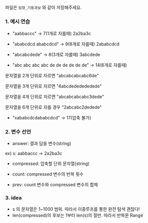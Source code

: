 ##
파일은 `임정_기둥과보` 와 같이 저장해주세요.


### 1. 예시 연습


- "aabbaccc"	 -> 7(1개로 자를때) 2a2ba3c

- "ababcdcd ababcdcd" ->	9(8개로 자를때) 2ababcdcd

- "abcabcdede" ->	8(3개로 자를때) 3abcdede

- "abc abc abc abc de de de de de de" -> 14(6개로 자를때)

문자열을 2개 단위로 자르면 "abcabcabcabc6de" 

문자열을 3개 단위로 자르면 "4abcdededededede"

문자열을 4개 단위로 자르면 "abcabcabcabc3dede"

문자열을 6개 단위로 자를 경우 "2abcabc2dedede"

- "xababcdcdababcdcd" -> 	17(압축 불가)



### 2. 변수 선언

- answer: 결과 담을 변수(string)

ex) s: aabbaccc   -> 2a2ba3c

- compressed: 압축할 단위 문자열(string)

- count: compressed 변수의 반복 횟수

- prev: count 변수와  compressed 변수의 합체

### 3. idea


- s 의 문자열은 1~1000 범위. 따라서 이중루프를 통한 완전 탐색 괜찮다!
- len(compressed)의 후보는 1부터 len(s)의 절반. 따라서 반복문 Range
